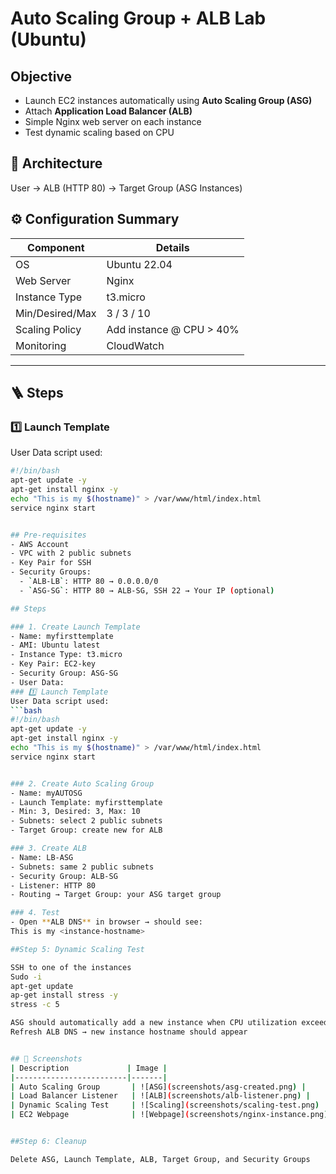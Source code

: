 # Auto Scaling Group + ALB Lab (Ubuntu)

## Objective
- Launch EC2 instances automatically using **Auto Scaling Group (ASG)**
- Attach **Application Load Balancer (ALB)**
- Simple Nginx web server on each instance
- Test dynamic scaling based on CPU


## 🧩 Architecture
User → ALB (HTTP 80) → Target Group (ASG Instances)

## ⚙️ Configuration Summary

| Component          | Details                        |
|-------------------|--------------------------------|
| OS                 | Ubuntu 22.04                  |
| Web Server         | Nginx                          |
| Instance Type      | t3.micro                       |
| Min/Desired/Max    | 3 / 3 / 10                      |
| Scaling Policy     | Add instance @ CPU > 40%       |
| Monitoring         | CloudWatch                     |

---

## 🪜 Steps

### 1️⃣ Launch Template
User Data script used:
```bash
#!/bin/bash
apt-get update -y
apt-get install nginx -y
echo "This is my $(hostname)" > /var/www/html/index.html
service nginx start


## Pre-requisites
- AWS Account
- VPC with 2 public subnets
- Key Pair for SSH
- Security Groups:
  - `ALB-LB`: HTTP 80 → 0.0.0.0/0
  - `ASG-SG`: HTTP 80 → ALB-SG, SSH 22 → Your IP (optional) 

## Steps

### 1. Create Launch Template
- Name: myfirsttemplate
- AMI: Ubuntu latest
- Instance Type: t3.micro
- Key Pair: EC2-key
- Security Group: ASG-SG
- User Data: 
### 1️⃣ Launch Template
User Data script used:
```bash
#!/bin/bash
apt-get update -y
apt-get install nginx -y
echo "This is my $(hostname)" > /var/www/html/index.html
service nginx start


### 2. Create Auto Scaling Group
- Name: myAUTOSG
- Launch Template: myfirsttemplate
- Min: 3, Desired: 3, Max: 10
- Subnets: select 2 public subnets
- Target Group: create new for ALB

### 3. Create ALB
- Name: LB-ASG
- Subnets: same 2 public subnets
- Security Group: ALB-SG
- Listener: HTTP 80
- Routing → Target Group: your ASG target group

### 4. Test
- Open **ALB DNS** in browser → should see:
This is my <instance-hostname>

##Step 5: Dynamic Scaling Test

SSH to one of the instances
Sudo -i
apt-get update
ap-get install stress -y
stress -c 5

ASG should automatically add a new instance when CPU utilization exceeds threshold
Refresh ALB DNS → new instance hostname should appear


## 📸 Screenshots
| Description             | Image |
|-------------------------|-------|
| Auto Scaling Group       | ![ASG](screenshots/asg-created.png) |
| Load Balancer Listener   | ![ALB](screenshots/alb-listener.png) |
| Dynamic Scaling Test     | ![Scaling](screenshots/scaling-test.png) |
| EC2 Webpage              | ![Webpage](screenshots/nginx-instance.png) |


##Step 6: Cleanup

Delete ASG, Launch Template, ALB, Target Group, and Security Groups


